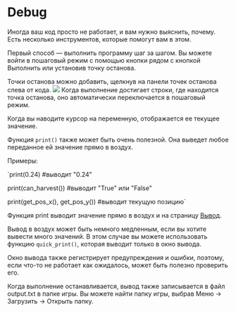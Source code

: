 # Debug
Иногда ваш код просто не работает, и вам нужно выяснить, почему. Есть несколько инструментов, которые помогут вам в этом.

Первый способ — выполнить программу шаг за шагом.
Вы можете войти в пошаговый режим с помощью кнопки рядом с кнопкой Выполнить или установив точку останова.

Точки останова можно добавить, щелкнув на панели точек останова слева от кода.
![](Breakpoints227)
Когда выполнение достигает строки, где находится точка останова, оно автоматически переключается в пошаговый режим.

Когда вы наводите курсор на переменную, отображается ее текущее значение.

Функция `print()` также может быть очень полезной. Она выведет любое переданное ей значение прямо в воздух.

Примеры:

`print(0.24) #выводит "0.24"

print(can_harvest()) #выводит "True" или "False"

print(get_pos_x(), get_pos_y()) #выводит текущую позицию`

Функция print выводит значение прямо в воздух и на страницу [Вывод](docs/output.md).

Вывод в воздух может быть немного медленным, если вы хотите вывести много значений.
В этом случае вы можете использовать функцию `quick_print()`, которая выводит только в окно вывода.

Окно вывода также регистрирует предупреждения и ошибки, поэтому, если что-то не работает как ожидалось, может быть полезно проверить его.

Когда выполнение останавливается, вывод также записывается в файл output.txt в папке игры. Вы можете найти папку игры, выбрав Меню -> Загрузить -> Открыть папку.
